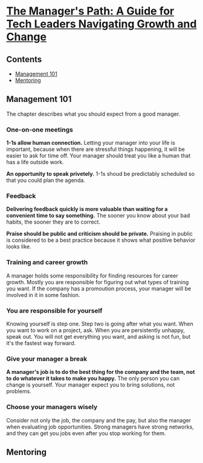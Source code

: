 # [The Manager's Path: A Guide for Tech Leaders Navigating Growth and Change](https://www.goodreads.com/book/show/33369254-the-manager-s-path)

## Contents
- [Management 101](#management-101)
- [Mentoring](#mentoring)

## Management 101

The chapter describes what you should expect from a good manager.

### One-on-one meetings

**1-1s allow human connection.** Letting your manager into your life is important, because when there are stressful things happening, it will be easier to ask for time off. Your manager should treat you like a human that has a life outside work.

**An opportunity to speak privetely.** 1-1s shoud be predictably scheduled so that you could plan the agenda.

### Feedback

**Delivering feedback quickly is more valuable than waiting for a convenient time to say something.** The sooner you know about your bad habits, the sooner they are to correct.

**Praise should be public and criticism should be private.** Praising in public is considered to be a best practice because it shows what positive behavior looks like.

### Training and career growth

A manager holds some responsibility for finding resources for career growth. Mostly you are responsible for figuring out what types of training you want.
If the company has a promoution process, your manager will be involved in it in some fashion.

### You are responsible for yourself

Knowing yourself is step one. Step two is going after what you want.
When you want to work on a project, ask. When you are persistently unhappy, speak out. You will not get everything you want, and asking is not fun, but it's the fastest way forward.

### Give your manager a break

**A manager's job is to do the best thing for the company and the team, not to do whatever it takes to make you happy.**
The only person you can change is yourself. Your manager expect you to bring solutions, not problems.

### Choose your managers wisely

Consider not only the job, the company and the pay, but also the manager when evaluating job opportunities. Strong managers have strong networks, and they can get you jobs even after you stop working for them.

## Mentoring